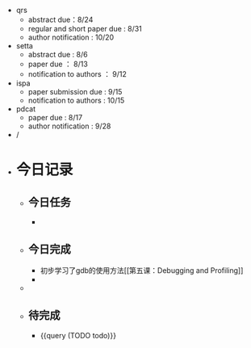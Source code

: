 - qrs
	- abstract due：8/24
	- regular and short paper due : 8/31
	- author notification : 10/20
- setta
	- abstract due : 8/6
	- paper due ： 8/13
	- notification to authors ： 9/12
- ispa
	- paper submission due : 9/15
	- notification to authors : 10/15
- pdcat
	- paper due : 8/17
	- author notification : 9/28
- /
- # 今日记录
	- ## 今日任务
		-
	- ##  今日完成
		- 初步学习了gdb的使用方法[[第五课：Debugging and Profiling]]
		-
	-
	- ## 待完成
		- {{query (TODO todo)}}
